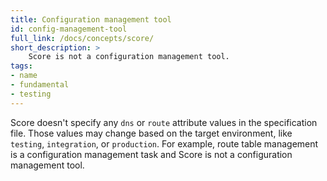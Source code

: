 ```yaml
---
title: Configuration management tool
id: config-management-tool
full_link: /docs/concepts/score/
short_description: >
    Score is not a configuration management tool.
tags:
- name
- fundamental
- testing
---
```


Score doesn't specify any `dns` or `route` attribute values in the specification file. Those values may change based on the target environment, like `testing`, `integration`, or `production`. For example, route table management is a configuration management task and Score is not a configuration management tool.
